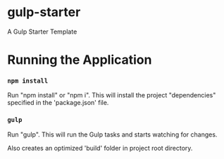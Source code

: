 # gulp-starter
A Gulp Starter Template

# Running the Application

### `npm install`

Run "npm install" or "npm i". This will install the project "dependencies" specified in the 'package.json' file.

### `gulp`

Run "gulp". This will run the Gulp tasks and starts watching for changes. 

Also creates an optimized 'build' folder in project root directory.